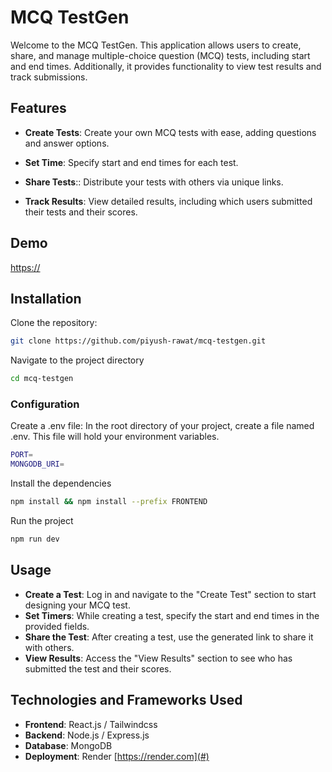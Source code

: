 # MCQ TestGen

Welcome to the MCQ TestGen. This application allows users to create, share, and manage multiple-choice question (MCQ) tests, including start and end times. Additionally, it provides functionality to view test results and track submissions.

## Features

- **Create Tests**: Create your own MCQ tests with ease, adding questions and answer options.

- **Set Time**: Specify start and end times for each test.

- **Share Tests**:: Distribute your tests with others via unique links.

- **Track Results**: View detailed results, including which users submitted their tests and their scores.

## Demo

[https://](#)

## Installation

Clone the repository:

```bash
git clone https://github.com/piyush-rawat/mcq-testgen.git
```

Navigate to the project directory

```bash
cd mcq-testgen
```

### Configuration

Create a .env file: In the root directory of your project, create a file named .env. This file will hold your environment variables.

```bash
PORT=
MONGODB_URI=
```

Install the dependencies

```bash
npm install && npm install --prefix FRONTEND
```

Run the project

```bash
npm run dev
```

## Usage

- **Create a Test**: Log in and navigate to the "Create Test" section to start designing your MCQ test.
- **Set Timers**: While creating a test, specify the start and end times in the provided fields.
- **Share the Test**: After creating a test, use the generated link to share it with others.
- **View Results**: Access the "View Results" section to see who has submitted the test and their scores.

## Technologies and Frameworks Used

- **Frontend**: React.js / Tailwindcss
- **Backend**: Node.js / Express.js
- **Database**: MongoDB
- **Deployment**: Render [https://render.com](#)
